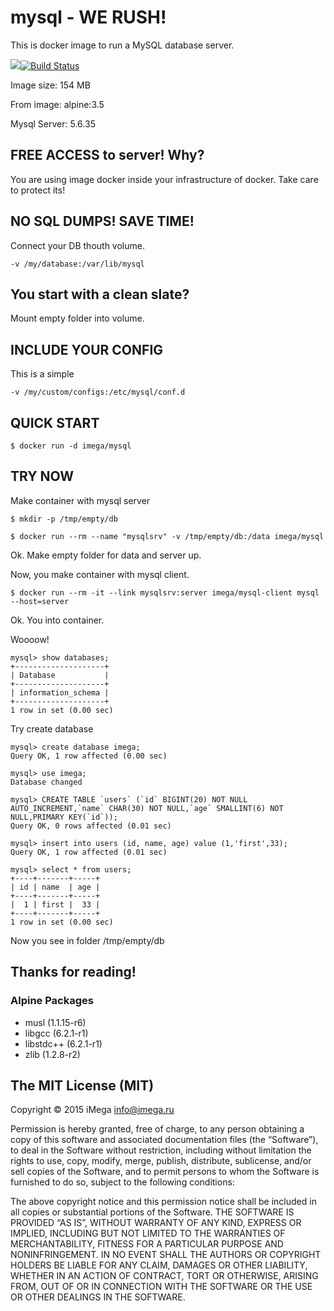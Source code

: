 # mysql - WE RUSH!

This is docker image to run a MySQL database server.

[![](https://images.microbadger.com/badges/image/imega/mysql:5.6.35.svg)](https://microbadger.com/images/imega/mysql:5.6.35 "Get your own image badge on microbadger.com")[![Build Status](https://travis-ci.org/imega-docker/mysql.svg?branch=master)](https://travis-ci.org/imega-docker/mysql)

Image size: 154 MB

From image: alpine:3.5

Mysql Server: 5.6.35

## FREE ACCESS to server! Why?

You are using image docker inside your infrastructure of docker. Take care to protect its!

## NO SQL DUMPS! SAVE TIME!
Connect your DB thouth volume.

```
-v /my/database:/var/lib/mysql
```

## You start with a clean slate?
Mount empty folder into volume.

## INCLUDE YOUR CONFIG
This is a simple

```
-v /my/custom/configs:/etc/mysql/conf.d
```

## QUICK START
```
$ docker run -d imega/mysql
```

## TRY NOW
Make container with mysql server

```
$ mkdir -p /tmp/empty/db

$ docker run --rm --name "mysqlsrv" -v /tmp/empty/db:/data imega/mysql

```
Ok. Make empty folder for data and server up.

Now, you make container with mysql client.

```
$ docker run --rm -it --link mysqlsrv:server imega/mysql-client mysql --host=server
```

Ok. You into container.

Woooow!

```
mysql> show databases;
+--------------------+
| Database           |
+--------------------+
| information_schema |
+--------------------+
1 row in set (0.00 sec)
```

Try create database

```
mysql> create database imega;
Query OK, 1 row affected (0.00 sec)

mysql> use imega;
Database changed

mysql> CREATE TABLE `users` (`id` BIGINT(20) NOT NULL AUTO_INCREMENT,`name` CHAR(30) NOT NULL,`age` SMALLINT(6) NOT NULL,PRIMARY KEY(`id`));
Query OK, 0 rows affected (0.01 sec)

mysql> insert into users (id, name, age) value (1,'first',33);
Query OK, 1 row affected (0.01 sec)

mysql> select * from users;
+----+-------+-----+
| id | name  | age |
+----+-------+-----+
|  1 | first |  33 |
+----+-------+-----+
1 row in set (0.00 sec)

```

Now you see in folder /tmp/empty/db

## Thanks for reading!

### Alpine Packages
  - musl (1.1.15-r6)
  - libgcc (6.2.1-r1)
  - libstdc++ (6.2.1-r1)
  - zlib (1.2.8-r2)

## The MIT License (MIT)

Copyright © 2015 iMega <info@imega.ru>

Permission is hereby granted, free of charge, to any person obtaining a copy of this software and associated documentation files (the “Software”), to deal in the Software without restriction, including without limitation the rights to use, copy, modify, merge, publish, distribute, sublicense, and/or sell copies of the Software, and to permit persons to whom the Software is furnished to do so, subject to the following conditions:

The above copyright notice and this permission notice shall be included in all copies or substantial portions of the Software.
THE SOFTWARE IS PROVIDED “AS IS”, WITHOUT WARRANTY OF ANY KIND, EXPRESS OR IMPLIED, INCLUDING BUT NOT LIMITED TO THE WARRANTIES OF MERCHANTABILITY, FITNESS FOR A PARTICULAR PURPOSE AND NONINFRINGEMENT. IN NO EVENT SHALL THE AUTHORS OR COPYRIGHT HOLDERS BE LIABLE FOR ANY CLAIM, DAMAGES OR OTHER LIABILITY, WHETHER IN AN ACTION OF CONTRACT, TORT OR OTHERWISE, ARISING FROM, OUT OF OR IN CONNECTION WITH THE SOFTWARE OR THE USE OR OTHER DEALINGS IN THE SOFTWARE.

